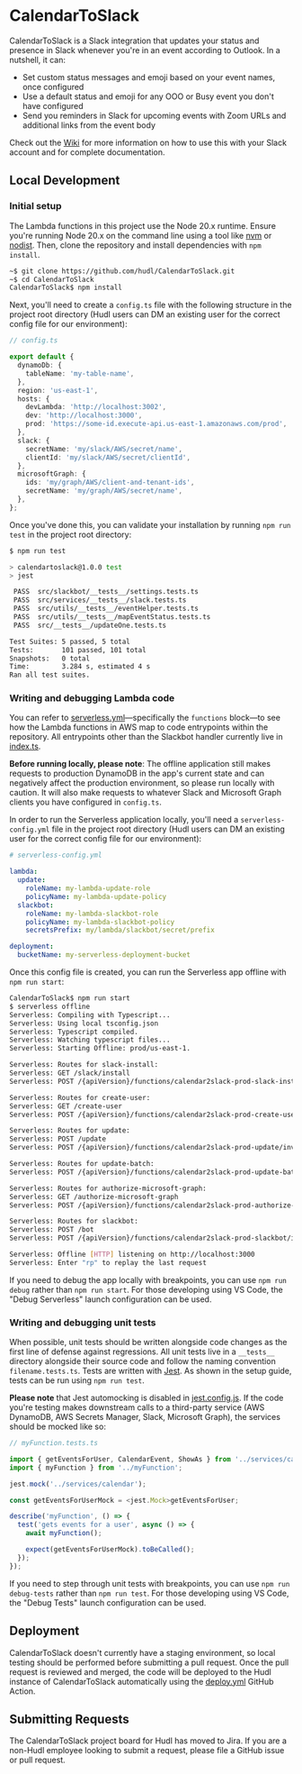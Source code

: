 # CalendarToSlack

CalendarToSlack is a Slack integration that updates your status and presence in Slack whenever you're in an event according to Outlook. In a nutshell, it can:

- Set custom status messages and emoji based on your event names, once configured
- Use a default status and emoji for any OOO or Busy event you don't have configured
- Send you reminders in Slack for upcoming events with Zoom URLs and additional links from the event body

Check out the [Wiki](https://github.com/hudl/CalendarToSlack/wiki) for more information on how to use this with your Slack account and for complete documentation.

## Local Development

### Initial setup

The Lambda functions in this project use the Node 20.x runtime. Ensure you're running Node 20.x on the command line using a tool like [nvm](https://github.com/nvm-sh/nvm) or [nodist](https://github.com/nullivex/nodist). Then, clone the repository and install dependencies with `npm install`.

```bash
~$ git clone https://github.com/hudl/CalendarToSlack.git
~$ cd CalendarToSlack
CalendarToSlack$ npm install
```

Next, you'll need to create a `config.ts` file with the following structure in the project root directory (Hudl users can DM an existing user for the correct config file for our environment):

```typescript
// config.ts

export default {
  dynamoDb: {
    tableName: 'my-table-name',
  },
  region: 'us-east-1',
  hosts: {
    devLambda: 'http://localhost:3002',
    dev: 'http://localhost:3000',
    prod: 'https://some-id.execute-api.us-east-1.amazonaws.com/prod',
  },
  slack: {
    secretName: 'my/slack/AWS/secret/name',
    clientId: 'my/slack/AWS/secret/clientId',
  },
  microsoftGraph: {
    ids: 'my/graph/AWS/client-and-tenant-ids',
    secretName: 'my/graph/AWS/secret/name',
  },
};
```

Once you've done this, you can validate your installation by running `npm run test` in the project root directory:

```bash
$ npm run test

> calendartoslack@1.0.0 test
> jest

 PASS  src/slackbot/__tests__/settings.tests.ts
 PASS  src/services/__tests__/slack.tests.ts
 PASS  src/utils/__tests__/eventHelper.tests.ts
 PASS  src/utils/__tests__/mapEventStatus.tests.ts
 PASS  src/__tests__/updateOne.tests.ts

Test Suites: 5 passed, 5 total
Tests:       101 passed, 101 total
Snapshots:   0 total
Time:        3.284 s, estimated 4 s
Ran all test suites.
```

### Writing and debugging Lambda code

You can refer to [serverless.yml](./serverless.yml)—specifically the `functions` block—to see how the Lambda functions in AWS map to code entrypoints within the repository. All entrypoints other than the Slackbot handler currently live in [index.ts](./src/index.ts).

**Before running locally, please note**: The offline application still makes requests to production DynamoDB in the app's current state and can negatively affect the production environment, so please run locally with caution. It will also make requests to whatever Slack and Microsoft Graph clients you have configured in `config.ts`.

In order to run the Serverless application locally, you'll need a `serverless-config.yml` file in the project root directory (Hudl users can DM an existing user for the correct config file for our environment):

```yml
# serverless-config.yml

lambda:
  update:
    roleName: my-lambda-update-role
    policyName: my-lambda-update-policy
  slackbot:
    roleName: my-lambda-slackbot-role
    policyName: my-lambda-slackbot-policy
    secretsPrefix: my/lambda/slackbot/secret/prefix

deployment:
  bucketName: my-serverless-deployment-bucket
```

Once this config file is created, you can run the Serverless app offline with `npm run start`:

```bash
CalendarToSlack$ npm run start
$ serverless offline
Serverless: Compiling with Typescript...
Serverless: Using local tsconfig.json
Serverless: Typescript compiled.
Serverless: Watching typescript files...
Serverless: Starting Offline: prod/us-east-1.

Serverless: Routes for slack-install:
Serverless: GET /slack/install
Serverless: POST /{apiVersion}/functions/calendar2slack-prod-slack-install/invocations

Serverless: Routes for create-user:
Serverless: GET /create-user
Serverless: POST /{apiVersion}/functions/calendar2slack-prod-create-user/invocations

Serverless: Routes for update:
Serverless: POST /update
Serverless: POST /{apiVersion}/functions/calendar2slack-prod-update/invocations

Serverless: Routes for update-batch:
Serverless: POST /{apiVersion}/functions/calendar2slack-prod-update-batch/invocations

Serverless: Routes for authorize-microsoft-graph:
Serverless: GET /authorize-microsoft-graph
Serverless: POST /{apiVersion}/functions/calendar2slack-prod-authorize-microsoft-graph/invocations

Serverless: Routes for slackbot:
Serverless: POST /bot
Serverless: POST /{apiVersion}/functions/calendar2slack-prod-slackbot/invocations

Serverless: Offline [HTTP] listening on http://localhost:3000
Serverless: Enter "rp" to replay the last request
```

If you need to debug the app locally with breakpoints, you can use `npm run debug` rather than `npm run start`. For those developing using VS Code, the "Debug Serverless" launch configuration can be used.

### Writing and debugging unit tests

When possible, unit tests should be written alongside code changes as the first line of defense against regressions. All unit tests live in a `__tests__` directory alongside their source code and follow the naming convention `filename.tests.ts`. Tests are written with [Jest](https://jestjs.io/). As shown in the setup guide, tests can be run using `npm run test`.

**Please note** that Jest automocking is disabled in [jest.config.js](./jest.config.js). If the code you're testing makes downstream calls to a third-party service (AWS DynamoDB, AWS Secrets Manager, Slack, Microsoft Graph), the services should be mocked like so:

```typescript
// myFunction.tests.ts

import { getEventsForUser, CalendarEvent, ShowAs } from '../services/calendar';
import { myFunction } from '../myFunction';

jest.mock('../services/calendar');

const getEventsForUserMock = <jest.Mock>getEventsForUser;

describe('myFunction', () => {
  test('gets events for a user', async () => {
    await myFunction();

    expect(getEventsForUserMock).toBeCalled();
  });
});
```

If you need to step through unit tests with breakpoints, you can use `npm run debug-tests` rather than `npm run test`. For those developing using VS Code, the "Debug Tests" launch configuration can be used.

## Deployment

CalendarToSlack doesn't currently have a staging environment, so local testing should be performed before submitting a pull request. Once the pull request is reviewed and merged, the code will be deployed to the Hudl instance of CalendarToSlack automatically using the [deploy.yml](./.github/workflows/deploy.yml) GitHub Action.

## Submitting Requests

The CalendarToSlack project board for Hudl has moved to Jira. If you are a non-Hudl employee looking to submit a request, please file a GitHub issue or pull request.
